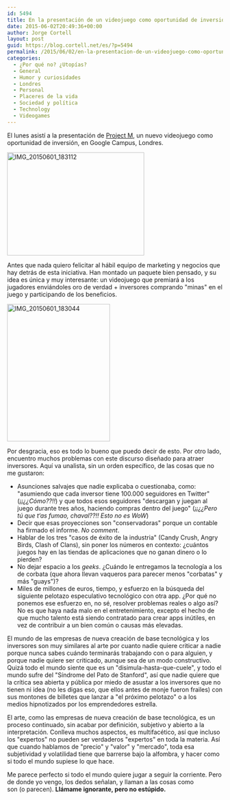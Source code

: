 ```yaml
---
id: 5494
title: En la presentación de un videojuego como oportunidad de inversión
date: 2015-06-02T20:49:36+00:00
author: Jorge Cortell
layout: post
guid: https://blog.cortell.net/es/?p=5494
permalink: /2015/06/02/en-la-presentacion-de-un-videojuego-como-oportunidad-de-inversion/
categories:
  - ¿Por qué no? ¿Utopías?
  - General
  - Humor y curiosidades
  - Londres
  - Personal
  - Placeres de la vida
  - Sociedad y polí­tica
  - Technology
  - Videogames
---
```

El lunes asistí a la presentación de <a href="https://www.projectmstudio.com/franchise.php" target="_blank">Project M</a>, un nuevo videojuego como oportunidad de inversión, en Google Campus, Londres.

[<img class=" aligncenter" src="https://c1.staticflickr.com/9/8848/17732393093_4498867e73_n.jpg" alt="IMG_20150601_183112" width="320" height="240" />](https://www.flickr.com/photos/jcortell/17732393093 "IMG_20150601_183112 by Jorge Cortell, on Flickr")

Antes que nada quiero felicitar al hábil equipo de marketing y negocios que hay detrás de esta iniciativa. Han montado un paquete bien pensado, y su idea es única y muy interesante: un videojuego que premiará a los jugadores enviándoles oro de verdad + inversores comprando "minas" en el juego y participando de los beneficios.

<img class=" aligncenter" src="https://c1.staticflickr.com/9/8846/18353020945_218e5e50ed_n.jpg" alt="IMG_20150601_183044" width="240" height="320" />

Por desgracia, eso es todo lo bueno que puedo decir de esto. Por otro lado, encuentro muchos problemas con este discurso diseñado para atraer inversores. Aquí va unalista, sin un orden específico, de las cosas que no me gustaron:

  * Asunciones salvajes que nadie explicaba o cuestionaba, como: "asumiendo que cada inversor tiene 100.000 seguidores en Twitter" (_¡¡¿¿Cómo??!!_) y que todos esos seguidores "descargan y juegan al juego durante tres años, haciendo compras dentro del juego" (_¡¡¿¿Pero tú que t‘as fumao, chaval??!! Esto no es WoW_)
  * Decir que esas proyecciones son "conservadoras" porque un contable ha firmado el informe. _No comment_.
  * Hablar de los tres "casos de éxito de la industria" (Candy Crush, Angry Birds, Clash of Clans), sin poner los números en contexto: ¿cuántos juegos hay en las tiendas de aplicaciones que no ganan dinero o lo pierden?
  * No dejar espacio a los _geeks_. ¿Cuándo le entregamos la tecnología a los de corbata (que ahora llevan vaqueros para parecer menos "corbatas" y más "guays")?
  * Miles de millones de euros, tiempo, y esfuerzo en la búsqueda del siguiente pelotazo especulativo tecnológico con otra app. ¿Por qué no ponemos ese esfuerzo en, no sé, resolver problemas reales o algo así? No es que haya nada malo en el entretenimiento, excepto el hecho de que mucho talento está siendo contratado para crear apps inútiles, en vez de contribuir a un bien común o causas más elevadas.

El mundo de las empresas de nueva creación de base tecnológica y los inversores son muy similares al arte por cuanto nadie quiere criticar a nadie porque nunca sabes cuándo terminarás trabajando con o para alguien, y porque nadie quiere ser criticado, aunque sea de un modo constructivo. Quizá todo el mundo siente que es un "disimula-hasta-que-cuele", y todo el mundo sufre del "Síndrome del Pato de Stanford", así que nadie quiere que la crítica sea abierta y pública por miedo de asustar a los inversores que no tienen ni idea (no les digas eso, que ellos antes de monje fueron frailes) con sus montones de billetes que lanzar a "el próximo pelotazo" o a los medios hipnotizados por los emprendedores estrella.

El arte, como las empresas de nueva creación de base tecnológica, es un proceso continuado, sin acabar por definición, subjetivo y abierto a la interpretación. Conlleva muchos aspectos, es multifacético, así que incluso los "expertos" no pueden ser verdaderos "expertos" en toda la materia. Así que cuando hablamos de "precio" y "valor" y "mercado", toda esa subjetividad y volatilidad tiene que barrerse bajo la alfombra, y hacer como si todo el mundo supiese lo que hace.

Me parece perfecto si todo el mundo quiere jugar a seguir la corriente. Pero de donde yo vengo, los dedos señalan, y llaman a las cosas como son (o parecen). **Llámame ignorante, pero no estúpido.**
